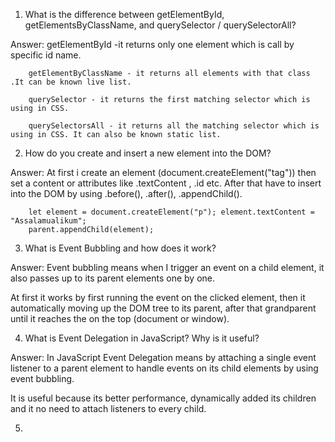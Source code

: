 
1. What is the difference between getElementById, getElementsByClassName, and querySelector / querySelectorAll?

Answer: getElementById -it  returns only one element which is call by specific id name.

        getElementByClassName - it returns all elements with that class .It can be known live list.

        querySelector - it returns the first matching selector which is using in CSS.

        querySelectorsAll - it returns all the matching selector which is using in CSS. It can also be known static list.



2. How do you create and insert a new element into the DOM?

Answer:  At first i create an element (document.createElement("tag")) then set a content or attributes like .textContent , .id etc. After that have to insert into the DOM by using .before(), .after(), .appendChild().


        let element = document.createElement("p"); element.textContent = "Assalamualikum";
        parent.appendChild(element);


3. What is Event Bubbling and how does it work?


Answer:  Event bubbling means when I trigger an event on a child element, it also passes up to its parent elements one by one.

At first it works by first running the event on the clicked element, then it automatically moving up the DOM tree to its parent, after that grandparent until it reaches the on the top (document or window).

4. What is Event Delegation in JavaScript? Why is it useful?

Answer:  In JavaScript Event Delegation means by attaching a single event listener to a parent element to handle events on its child elements by using event bubbling.

It is useful because its better performance, dynamically added its children and it no need to attach listeners to every child.


5. 